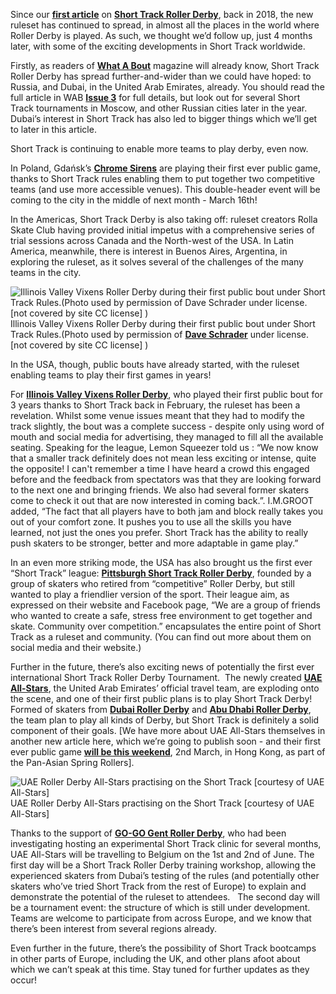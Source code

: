 Since our **<a href="https://www.scottishrollerderbyblog.com/posts/2018/10/26/short-track-roller-derby-a-first-scottish-test/">first article</a>** on **<a href="https://rollaskateclub.com/lets-rolla/">Short Track Roller Derby</a>**, back in 2018, the new ruleset has continued to spread, in almost all the places in the world where Roller Derby is played.
As such, we thought we’d follow up, just 4 months later, with some of the exciting developments in Short Track worldwide.

Firstly, as readers of **<a href="https://whataboutmagazine.com/">What A Bout</a>** magazine will already know, Short Track Roller Derby has spread further-and-wider than we could have hoped: to Russia, and Dubai, in the United Arab Emirates, already. You should read the full article in WAB **<a href="https://whataboutmagazine.com/2019/01/20/what-a-bout-issue-3-winter-2019/">Issue 3</a>** for full details, but look out for several Short Track tournaments in Moscow, and other Russian cities later in the year. Dubai’s interest in Short Track has also led to bigger things which we’ll get to later in this article.

Short Track is continuing to enable more teams to play derby, even now.

In Poland, Gdańsk’s **<a href="https://www.facebook.com/events/551140512034275/">Chrome Sirens</a>** are playing their first ever public game, thanks to Short Track rules enabling them to put together two competitive teams (and use more accessible venues). This double-header event will be coming to the city in the middle of next month - March 16th!

In the Americas, Short Track Derby is also taking off: ruleset creators Rolla Skate Club having provided initial impetus with a comprehensive series of trial sessions across Canada and the North-west of the USA. In Latin America, meanwhile, there is interest in Buenos Aires, Argentina, in exploring the ruleset, as it solves several of the challenges of the many teams in the city.

<!-- wp:image {"id":27916,"width":600,"height":426,"linkDestination":"custom"} -->
![Illinois Valley Vixens Roller Derby during their first public bout under Short Track Rules.\(Photo used by permission of Dave Schrader under license. \[not covered by site CC license\] \)](https://www.scottishrollerderbyblog.com/images/2019/fb/img_6131-crop-1.jpg "Illinois Valley Vixens Roller Derby during their first public bout under Short Track Rules.(Photo used by permission of Dave Schrader under license. [not covered by site CC license])")Illinois Valley Vixens Roller Derby during their first public bout under Short Track Rules.\(Photo used by permission of **[Dave Schrader](https://www.flickr.com/photos/korfan/collections/)** under license. \[not covered by site CC license\] \)
<!-- /wp:image -->

In the USA, though, public bouts have already started, with the ruleset enabling teams to play their first games in years!

For **<a href="https://www.facebook.com/IVVRD/">Illinois Valley Vixens Roller Derby</a>**, who played their first public bout for 3 years thanks to Short Track back in February, the ruleset has been a revelation. Whilst some venue issues meant that they had to modify the track slightly, the bout was a complete success - despite only using word of mouth and social media for advertising, they managed to fill all the available seating. Speaking for the league, Lemon Squeezer told us : “We now know that a smaller track definitely does not mean less exciting or intense, quite the opposite! I can't remember a time I have heard a crowd this engaged before and the feedback from spectators was that they are looking forward to the next one and bringing friends. We also had several former skaters come to check it out that are now interested in coming back.”. 
I.M.GROOT added, “The fact that all players have to both jam and block really takes you out of your comfort zone. It pushes you to use all the skills you have learned, not just the ones you prefer. Short Track has the ability to really push skaters to be stronger, better and more adaptable in game play.”

In an even more striking mode, the USA has also brought us the first ever “Short Track” league: **<a href="https://www.pstrollerderby.com/">Pittsburgh Short Track Roller Derby</a>**, founded by a group of skaters who retired from “competitive” Roller Derby, but still wanted to play a friendlier version of the sport. Their league aim, as expressed on their website and Facebook page, “We are a group of friends who wanted to create a safe, stress free environment to get together and skate. Community over competition.” encapsulates the entire point of Short Track as a ruleset and community. (You can find out more about them on social media and their website.)

Further in the future, there’s also exciting news of potentially the first ever international Short Track Roller Derby Tournament.  The newly created **<a href="https://www.facebook.com/UAERollerDerby/">UAE All-Stars</a>**, the United Arab Emirates’ official travel team, are exploding onto the scene, and one of their first public plans is to play Short Track Derby! Formed of skaters from **<a href="https://www.facebook.com/DubaiRollerDerby/">Dubai Roller Derby</a>** and **<a href="https://www.facebook.com/ADRollerDerby/">Abu Dhabi Roller Derby</a>**, the team plan to play all kinds of Derby, but Short Track is definitely a solid component of their goals. [We have more about UAE All-Stars themselves in another new article here, which we’re going to publish soon - and their first ever public game **<a href="https://www.facebook.com/events/495068457564329/">will be this weekend</a>**, 2nd March, in Hong Kong, as part of the Pan-Asian Spring Rollers].

<!-- wp:image {"id":27917,"width":576,"height":384} -->
![UAE Roller Derby All-Stars practising on the Short Track \[courtesy of UAE All-Stars\]](https://www.scottishrollerderbyblog.com/images/2019/fb/53180456_272367973677005_4491993895592263680_n-e1551445852446.jpg "UAE Roller Derby All-Stars practising on the Short Track [courtesy of UAE All-Stars]")UAE Roller Derby All-Stars practising on the Short Track \[courtesy of UAE All-Stars\]
<!-- /wp:image -->

Thanks to the support of **<a href="http://www.gogogent.be/en/home-default/">GO-GO Gent Roller Derby</a>**, who had been investigating hosting an experimental Short Track clinic for several months, UAE All-Stars will be travelling to Belgium on the 1st and 2nd of June. The first day will be a Short Track Roller Derby training workshop, allowing the experienced skaters from Dubai’s testing of the rules (and potentially other skaters who’ve tried Short Track from the rest of Europe) to explain and demonstrate the potential of the ruleset to attendees.  
The second day will be a tournament event: the structure of which is still under development. Teams are welcome to participate from across Europe, and we know that there’s been interest from several regions already.

Even further in the future, there’s the possibility of Short Track bootcamps in other parts of Europe, including the UK, and other plans afoot about which we can’t speak at this time. Stay tuned for further updates as they occur!
